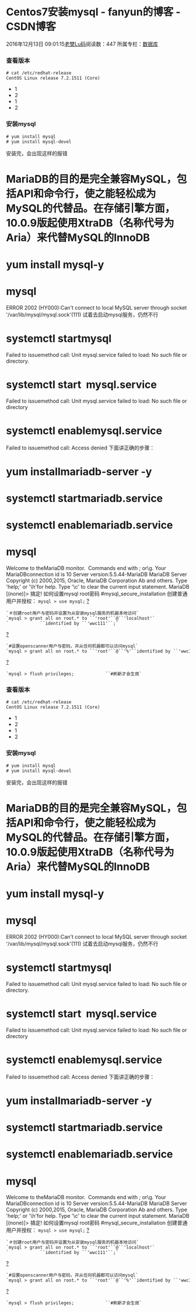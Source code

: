 # Centos7安装mysql - fanyun的博客 - CSDN博客
2016年12月13日 09:01:15[老樊Lu码](https://me.csdn.net/fanyun_01)阅读数：447
所属专栏：[数据库](https://blog.csdn.net/column/details/database-01.html)
### 查看版本
```
# cat /etc/redhat-release 
CentOS Linux release 7.2.1511 (Core)
```
- 1
- 2
- 1
- 2
### 安装mysql
```
# yum install mysql
# yum install mysql-devel
```
安装完，会出现这样的报错
# MariaDB的目的是完全兼容MySQL，包括API和命令行，使之能轻松成为MySQL的代替品。在存储引擎方面，10.0.9版起使用XtraDB（名称代号为Aria）来代替MySQL的InnoDB
# yum install mysql-y
# mysql
ERROR 2002 (HY000):Can't connect to local MySQL server through socket '/var/lib/mysql/mysql.sock'(111)
试着去启动mysql服务，仍然不行
# systemctl startmysql
Failed to issuemethod call: Unit mysql.service failed to load: No such file or directory.
# systemctl start  mysql.service
Failed to issuemethod call: Unit mysql.service failed to load: No such file or directory
# systemctl enablemysql.service
Failed to issuemethod call: Access denied
下面讲正确的步骤：
# yum installmariadb-server -y
# systemctl startmariadb.service
# systemctl enablemariadb.service
# mysql
Welcome to theMariaDB monitor.  Commands end with ; or\g.
Your MariaDBconnection id is 10
Server version:5.5.44-MariaDB MariaDB Server
Copyright (c) 2000,2015, Oracle, MariaDB Corporation Ab and others.
Type 'help;' or '\h'for help. Type '\c' to clear the current input statement.
MariaDB [(none)]>
搞定!
如何设置mysql root密码
#mysql_secure_installation
创建普通用户并授权：
`mysql > use mysql;`
[?](http://my.oschina.net/fhd/blog/383847#)
```
`＃创建root用户与密码并设置为从安装mysql服务的机器本地访问`
`mysql > grant all on root.* to ``'root'``@``'localhost'`
`            ``identified by ``'wwc111'``;`
```
[?](http://my.oschina.net/fhd/blog/383847#)
```
`#设置openscanner用户与密码，并从任何机器都可以访问mysql`
`mysql > grant all on root.* to ``'root'``@``'%'``identified by ``'wwc111'``;`
```
[?](http://my.oschina.net/fhd/blog/383847#)
```
`mysql > flush privileges;            ``#刷新才会生效`
```
### 查看版本
```
# cat /etc/redhat-release 
CentOS Linux release 7.2.1511 (Core)
```
- 1
- 2
- 1
- 2
### 安装mysql
```
# yum install mysql
# yum install mysql-devel
```
安装完，会出现这样的报错
# MariaDB的目的是完全兼容MySQL，包括API和命令行，使之能轻松成为MySQL的代替品。在存储引擎方面，10.0.9版起使用XtraDB（名称代号为Aria）来代替MySQL的InnoDB
# yum install mysql-y
# mysql
ERROR 2002 (HY000):Can't connect to local MySQL server through socket '/var/lib/mysql/mysql.sock'(111)
试着去启动mysql服务，仍然不行
# systemctl startmysql
Failed to issuemethod call: Unit mysql.service failed to load: No such file or directory.
# systemctl start  mysql.service
Failed to issuemethod call: Unit mysql.service failed to load: No such file or directory
# systemctl enablemysql.service
Failed to issuemethod call: Access denied
下面讲正确的步骤：
# yum installmariadb-server -y
# systemctl startmariadb.service
# systemctl enablemariadb.service
# mysql
Welcome to theMariaDB monitor.  Commands end with ; or\g.
Your MariaDBconnection id is 10
Server version:5.5.44-MariaDB MariaDB Server
Copyright (c) 2000,2015, Oracle, MariaDB Corporation Ab and others.
Type 'help;' or '\h'for help. Type '\c' to clear the current input statement.
MariaDB [(none)]>
搞定!
如何设置mysql root密码
#mysql_secure_installation
创建普通用户并授权：
`mysql > use mysql;`
[?](http://my.oschina.net/fhd/blog/383847#)
```
`＃创建root用户与密码并设置为从安装mysql服务的机器本地访问`
`mysql > grant all on root.* to ``'root'``@``'localhost'`
`            ``identified by ``'wwc111'``;`
```
[?](http://my.oschina.net/fhd/blog/383847#)
```
`#设置openscanner用户与密码，并从任何机器都可以访问mysql`
`mysql > grant all on root.* to ``'root'``@``'%'``identified by ``'wwc111'``;`
```
[?](http://my.oschina.net/fhd/blog/383847#)
```
`mysql > flush privileges;            ``#刷新才会生效`
```
